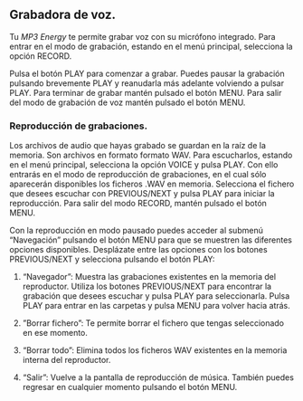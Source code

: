 ## Grabadora de voz.

Tu *MP3 Energy* te permite grabar voz con su micrófono integrado. Para entrar en el modo de grabación, estando en el menú principal,
selecciona la opción RECORD.

Pulsa el botón PLAY para comenzar a grabar. Puedes pausar la grabación pulsando brevemente PLAY y reanudarla más adelante volviendo a pulsar PLAY. Para terminar de grabar mantén pulsado el botón MENU. Para salir del modo de grabación de voz mantén pulsado el botón
MENU.

### Reproducción de grabaciones.

Los archivos de audio que hayas grabado se guardan en la raíz de la memoria. Son archivos en formato formato WAV. Para escucharlos, estando en el menú principal, selecciona la opción VOICE y pulsa PLAY. Con ello entrarás en el modo de reproducción de grabaciones, en el cual sólo aparecerán disponibles los ficheros .WAV en memoria. Selecciona el fichero que desees escuchar con PREVIOUS/NEXT y pulsa PLAY para iniciar la reproducción. Para salir del modo RECORD, mantén pulsado el botón MENU.

Con la reproducción en modo pausado puedes acceder al submenú “Navegación” pulsando el botón MENU para que se muestren las
diferentes opciones disponibles. Desplázate entre las opciones con los botones PREVIOUS/NEXT y selecciona pulsando el botón PLAY:

1. “Navegador”: Muestra las grabaciones existentes en la memoria del reproductor. Utiliza los botones PREVIOUS/NEXT para encontrar la grabación que desees escuchar y pulsa PLAY para seleccionarla. Pulsa PLAY para entrar en las carpetas y pulsa MENU para volver hacia atrás.

2. ”Borrar fichero”: Te permite borrar el fichero que tengas seleccionado en ese momento.

3. “Borrar todo”: Elimina todos los ficheros WAV existentes en la memoria interna del reproductor.

4. “Salir”: Vuelve a la pantalla de reproducción de música. También puedes regresar en cualquier momento pulsando el botón MENU.
